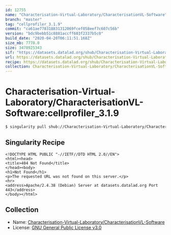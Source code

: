 ```yaml
---
id: 12755
name: "Characterisation-Virtual-Laboratory/CharacterisationVL-Software"
branch: "master"
tag: "cellprofiler_3.1.9"
commit: "ca61ae778318831312069fcef058eef7c607c56b"
version: "bdc9bebb51c8881accff603f2337b5c0"
build_date: "2020-04-20T06:11:51.168Z"
size_mb: 7770.0
size: 3478925343
sif: "https://datasets.datalad.org/shub/Characterisation-Virtual-Laboratory/CharacterisationVL-Software/cellprofiler_3.1.9/2020-04-20-ca61ae77-bdc9bebb/bdc9bebb51c8881accff603f2337b5c0.sif"
url: https://datasets.datalad.org/shub/Characterisation-Virtual-Laboratory/CharacterisationVL-Software/cellprofiler_3.1.9/2020-04-20-ca61ae77-bdc9bebb/
recipe: https://datasets.datalad.org/shub/Characterisation-Virtual-Laboratory/CharacterisationVL-Software/cellprofiler_3.1.9/2020-04-20-ca61ae77-bdc9bebb/Singularity
collection: Characterisation-Virtual-Laboratory/CharacterisationVL-Software
---
```


# Characterisation-Virtual-Laboratory/CharacterisationVL-Software:cellprofiler_3.1.9

```bash
$ singularity pull shub://Characterisation-Virtual-Laboratory/CharacterisationVL-Software:cellprofiler_3.1.9
```

## Singularity Recipe

```singularity
<!DOCTYPE HTML PUBLIC "-//IETF//DTD HTML 2.0//EN">
<html><head>
<title>404 Not Found</title>
</head><body>
<h1>Not Found</h1>
<p>The requested URL was not found on this server.</p>
<hr>
<address>Apache/2.4.38 (Debian) Server at datasets.datalad.org Port 443</address>
</body></html>
```

## Collection

 - Name: [Characterisation-Virtual-Laboratory/CharacterisationVL-Software](https://github.com/Characterisation-Virtual-Laboratory/CharacterisationVL-Software)
 - License: [GNU General Public License v3.0](https://api.github.com/licenses/gpl-3.0)

